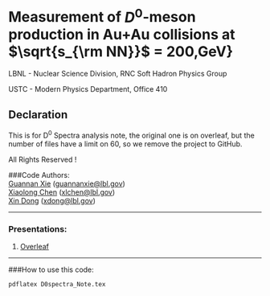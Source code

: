 # Measurement of $D^0$-meson production in Au+Au collisions at $\sqrt{s_{\rm NN}}$ = 200\,GeV}
LBNL - Nuclear Science Division, RNC Soft Hadron Physics Group

USTC - Modern Physics Department, Office 410

## Declaration
This is for D<sup>0</sup> Spectra analysis note, the original one is on overleaf, but the number of files have a limit on 60, so we remove the project to GitHub.

All Rights Reserved !

###Code Authors:  
[Guannan Xie](https://github.com/GuannanXie) (guannanxie@lbl.gov)  
[Xiaolong Chen](https://github.com/xlchen123) (xlchen@lbl.gov)  
[Xin Dong](https://github.com/starsdong) (xdong@lbl.gov)  
- - -
### Presentations:  
1. [Overleaf](https://www.overleaf.com/8197736wdtxkkxwbbtt)

- - -

###How to use this code:  
```bash
pdflatex D0spectra_Note.tex
```
